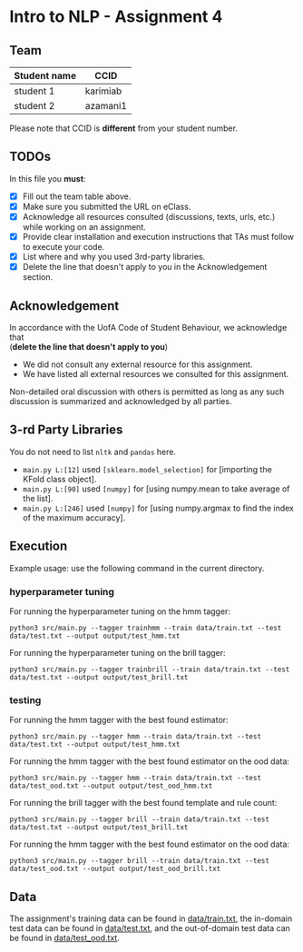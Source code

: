 # Intro to NLP - Assignment 4

## Team
|Student name| CCID |
|------------|------|
|student 1   |   karimiab   |
|student 2   |   azamani1   |

Please note that CCID is **different** from your student number.

## TODOs

In this file you **must**:
- [x] Fill out the team table above. 
- [x] Make sure you submitted the URL on eClass.
- [x] Acknowledge all resources consulted (discussions, texts, urls, etc.) while working on an assignment.
- [x] Provide clear installation and execution instructions that TAs must follow to execute your code.
- [x] List where and why you used 3rd-party libraries.
- [x] Delete the line that doesn't apply to you in the Acknowledgement section.

## Acknowledgement 
In accordance with the UofA Code of Student Behaviour, we acknowledge that  
(**delete the line that doesn't apply to you**)

- We did not consult any external resource for this assignment.
- We have listed all external resources we consulted for this assignment.

 Non-detailed oral discussion with others is permitted as long as any such discussion is summarized and acknowledged by all parties.

## 3-rd Party Libraries
You do not need to list `nltk` and `pandas` here.

* `main.py L:[12]` used `[sklearn.model_selection]` for [importing the KFold class object].
* `main.py L:[90]` used `[numpy]` for [using numpy.mean to take average of the list].
* `main.py L:[246]` used `[numpy]` for [using numpy.argmax to find the index of the maximum accuracy].

## Execution
Example usage: use the following command in the current directory.

### hyperparameter tuning
For running the hyperparameter tuning on the hmm tagger:

`python3 src/main.py --tagger trainhmm --train data/train.txt --test data/test.txt --output output/test_hmm.txt`

For running the hyperparameter tuning on the brill tagger:

`python3 src/main.py --tagger trainbrill --train data/train.txt --test data/test.txt --output output/test_brill.txt`

### testing

For running the hmm tagger with the best found estimator:

`python3 src/main.py --tagger hmm --train data/train.txt --test data/test.txt --output output/test_hmm.txt`

For running the hmm tagger with the best found estimator on the ood data:

`python3 src/main.py --tagger hmm --train data/train.txt --test data/test_ood.txt --output output/test_ood_hmm.txt`

For running the brill tagger with the best found template and rule count:

`python3 src/main.py --tagger brill --train data/train.txt --test data/test.txt --output output/test_brill.txt`

For running the hmm tagger with the best found estimator on the ood data:

`python3 src/main.py --tagger brill --train data/train.txt --test data/test_ood.txt --output output/test_ood_brill.txt`



## Data

The assignment's training data can be found in [data/train.txt](data/train.txt), the in-domain test data can be found in [data/test.txt](data/test.txt), and the out-of-domain test data can be found in [data/test_ood.txt](data/test_ood.txt).
